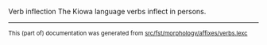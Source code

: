 Verb inflection
The Kiowa language verbs inflect in persons.

* * *

<small>This (part of) documentation was generated from [src/fst/morphology/affixes/verbs.lexc](https://github.com/giellalt/lang-kio/blob/main/src/fst/morphology/affixes/verbs.lexc)</small>
